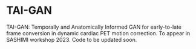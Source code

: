 # TAI-GAN
TAI-GAN: Temporally and Anatomically Informed GAN for early-to-late frame conversion in dynamic cardiac PET motion correction. To appear in SASHIMI workshop 2023.
Code to be updated soon.
